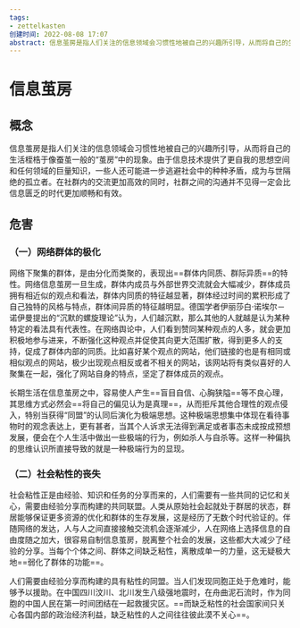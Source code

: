 ```yaml
---
tags: 
- zettelkasten 
创建时间: 2022-08-08 17:07
abstract: 信息茧房是指人们关注的信息领域会习惯性地被自己的兴趣所引导，从而将自己的生活桎梏于像蚕茧一般的“茧房”中的现象。
---
```


# 信息茧房

## 概念

信息茧房是指人们关注的信息领域会习惯性地被自己的兴趣所引导，从而将自己的生活桎梏于像蚕茧一般的“茧房”中的现象。由于信息技术提供了更自我的思想空间和任何领域的巨量知识，一些人还可能进一步逃避社会中的种种矛盾，成为与世隔绝的孤立者。在社群内的交流更加高效的同时，社群之间的沟通并不见得一定会比信息匮乏的时代更加顺畅和有效。

## 危害

### （一）网络群体的极化

网络下聚集的群体，是由分化而类聚的，表现出==群体内同质、群际异质==的特性。网络信息茧房一旦生成，群体内成员与外部世界交流就会大幅减少，群体成员拥有相近似的观点和看法，群体内同质的特征越显著，群体经过时间的累积形成了自己独特的风格与特点，群体间异质的特征越明显。德国学者伊丽莎白·诺埃尔－诺伊曼提出的“沉默的螺旋理论”认为，人们越沉默，那么其他的人就越是认为某种特定的看法具有代表性。在网络舆论中，人们看到赞同某种观点的人多，就会更加积极地参与进来，不断强化这种观点并促使其向更大范围扩散，得到更多人的支持，促成了群体内部的同质。比如喜好某个观点的网站，他们链接的也是有相同或相似观点的网站，极少出现观点相反或者不相关的网站，该网站将有类似喜好的人聚集在一起，强化了网站自身的特点，坚定了群体成员的观点。

长期生活在信息茧房之中，容易使人产生==盲目自信、心胸狭隘==等不良心理，其思维方式必然会==将自己的偏见认为是真理==，从而拒斥其他合理性的观点侵入，特别当获得“同盟”的认同后演化为极端思想。这种极端思想集中体现在看待事物时的观念表达上，更有甚者，当其个人诉求无法得到满足或者事态未成按成预想发展，便会在个人生活中做出一些极端的行为，例如杀人与自杀等。这样一种偏执的思维认识所直接导致的就是一种极端行为的显现。

### （二）社会粘性的丧失

社会粘性正是由经验、知识和任务的分享而来的，人们需要有一些共同的记忆和关心，需要由经验分享而构建的共同联盟。人类从原始社会起就处于群居的状态，群居能够保证更多资源的优化和群体的生存发展，这是经历了无数个时代验证的。伴随网络的发达，人与人之间直接接触交流机会逐渐减少，人在网络上选择信息的自由度随之加大，很容易自制信息茧房，脱离整个社会的发展，这些都大大减少了经验的分享。当每个个体之间、群体之间缺乏粘性，离散成单一的力量，这无疑极大地==弱化了群体的功能==。

人们需要由经验分享而构建的具有粘性的同盟。当人们发现同胞正处于危难时，能够予以援助。在中国四川汶川、北川发生八级强地震时，在舟曲泥石流时，作为同胞的中国人民在第一时间团结在一起救援灾区。==而缺乏粘性的社会国家间只关心各国内部的政治经济利益，缺乏粘性的人之间往往彼此漠不关心==。